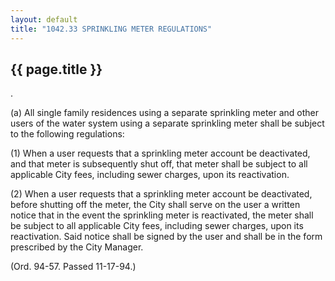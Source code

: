 ```yaml
---
layout: default 
title: "1042.33 SPRINKLING METER REGULATIONS"
---
```


{{ page.title }}
----------------

.

​(a) All single family residences using a separate sprinkling meter and
other users of the water system using a separate sprinkling meter shall
be subject to the following regulations:

​(1) When a user requests that a sprinkling meter account be
deactivated, and that meter is subsequently shut off, that meter shall
be subject to all applicable City fees, including sewer charges, upon
its reactivation.

​(2) When a user requests that a sprinkling meter account be
deactivated, before shutting off the meter, the City shall serve on the
user a written notice that in the event the sprinkling meter is
reactivated, the meter shall be subject to all applicable City fees,
including sewer charges, upon its reactivation. Said notice shall be
signed by the user and shall be in the form prescribed by the City
Manager.

(Ord. 94-57. Passed 11-17-94.)

